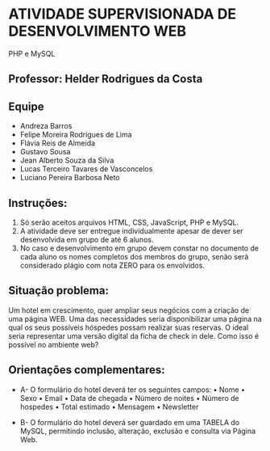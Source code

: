 # ATIVIDADE SUPERVISIONADA DE DESENVOLVIMENTO WEB
PHP e MySQL

## Professor: Helder Rodrigues da Costa

## Equipe
- Andreza Barros
- Felipe Moreira Rodrigues de Lima
- Flávia Reis de Almeida
- Gustavo Sousa
- Jean Alberto Souza da Silva
- Lucas Terceiro Tavares de Vasconcelos
- Luciano Pereira Barbosa Neto

## Instruções: 
1.	Só serão aceitos arquivos HTML, CSS, JavaScript, PHP e MySQL.
2.	A atividade deve ser entregue individualmente apesar de dever ser desenvolvida em grupo de até 6 alunos.
3.	No caso e desenvolvimento em grupo devem constar no documento de cada aluno os nomes completos dos membros do grupo, senão será considerado plágio com nota ZERO para os envolvidos.

## Situação problema:
Um hotel em crescimento, quer ampliar seus negócios com a criação de uma página WEB. Uma das necessidades seria disponibilizar uma página na qual os seus possíveis hóspedes possam realizar suas reservas. O ideal seria representar uma versão digital da ficha de check in dele. Como isso é possível no ambiente web?

## Orientações complementares:
* A-	O formulário do hotel deverá ter os seguintes campos:
•	Nome
•	Sexo
•	Email
•	Data de chegada
•	Número de noites
•	Número de hospedes
•	Total estimado
•	Mensagem
•	Newsletter

* B-	O formulário do hotel deverá ser guardado em uma TABELA do MySQL, permitindo inclusão, alteração, exclusão e consulta via Página Web.


